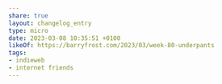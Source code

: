 ```yaml
---
share: true
layout: changelog_entry
type: micro
date: 2023-03-08 10:35:51 +0100
likeOf: https://barryfrost.com/2023/03/week-80-underpants
tags:
- indieweb
- internet friends
---
```

